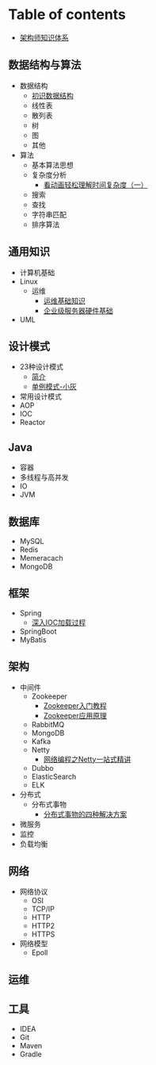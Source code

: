 # Table of contents

* [架构师知识体系](README.md)

## 数据结构与算法

* 数据结构
  *  [初识数据结构](数据结构与算法/数据结构/初识数据结构.md) 
  * 线性表
  * 散列表
  * 树
  * 图
  * 其他
* 算法
  * 基本算法思想
  * 复杂度分析
    * [看动画轻松理解时间复杂度（一）](数据结构与算法/算法/复杂度/看动画轻松理解时间复杂度（一）.md)
  * 搜索
  * 查找
  * 字符串匹配
  * 排序算法

## 通用知识

* 计算机基础
* Linux
  * 运维
    *  [运维基础知识](通用知识/Linux/运维/运维基础知识.md) 
    *  [企业级服务器硬件基础](通用知识/Linux/运维/企业级服务器硬件基础.md) 
* UML

## 设计模式

* 23种设计模式
  * [简介](设计模式/23种设计模式/简介.md)
  * [单例模式-小灰](设计模式/23种设计模式/单例模式-小灰.md) 
* 常用设计模式
* AOP
* IOC
* Reactor

## Java

* 容器
* 多线程与高并发
* IO
* JVM

## 数据库

* MySQL
* Redis
* Memeracach
* MongoDB

## 框架

* Spring
  * [深入IOC加载过程](框架/Spring/深入IOC加载过程.md)
* SpringBoot
* MyBatis

## 架构

* 中间件
  * Zookeeper
    *  [Zookeeper入门教程](架构/中间件/Zookeeper/Zookeeper入门教程.md)
    *  [Zookeeper应用原理](架构/中间件/Zookeeper/Zookeeper应用原理.md)
  * RabbitMQ
  * MongoDB
  * Kafka
  * Netty
    *  [网络编程之Netty一站式精讲](架构/中间件/Netty/网络编程之Netty一站式精讲.md)
  * Dubbo
  * ElasticSearch
  * ELK
* 分布式
  * 分布式事物
    *  [分布式事物的四种解决方案](架构/分布式/分布式事物/分布式事物的四种解决方案.md) 
* 微服务
* 监控
* 负载均衡

## 网络

* 网络协议
  * OSI
  * TCP/IP
  * HTTP
  * HTTP2
  * HTTPS
* 网络模型
  * Epoll

## 运维

## 工具

* IDEA
* Git
* Maven
* Gradle